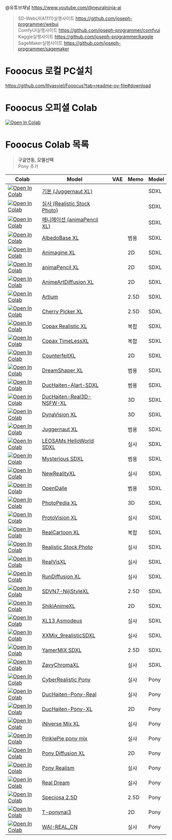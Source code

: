 @유튜브채널 https://www.youtube.com/@neuralninja-ai  

> SD-WebUI(A1111)실행사이트 https://github.com/joseph-programmer/webui  
> ComfyUI실행사이트 https://github.com/joseph-programmer/comfyui  
> Kaggle실행사이트 https://github.com/joseph-programmer/kaggle  
> SageMaker실행사이트 https://github.com/joseph-programmer/sagemaker  

# Fooocus 로컬 PC설치

https://github.com/lllyasviel/Fooocus?tab=readme-ov-file#download

# Fooocus 오피셜 Colab

[![Open In Colab](https://colab.research.google.com/assets/colab-badge.svg)](https://colab.research.google.com/github/lllyasviel/Fooocus/blob/main/fooocus_colab.ipynb) 

# Fooocus Colab 목록

> **구글연동, 모델선택**  
> Pony 추가

| Colab                                                                                                                                                                                            | Model                                                                                  | VAE  | Memo                    | Model                  |
| ------------------------------------------------------------------------------------------------------------------------------------------------------------------------------------------------ | -------------------------------------------------------------------------------------- | ---- | ----------------------- | ---------------------- |
| [![Open In Colab](https://raw.githubusercontent.com/joseph-programmer/colab/master/icons/colab-badge.svg)](https://colab.research.google.com/github/joseph-programmer/fooocus/blob/master/stable/default_webui_colab.ipynb) | [기본 (Juggernaut XL)](https://civitai.com/models/133005/juggernaut-xl)                    |  |                       | SDXL            |
| [![Open In Colab](https://raw.githubusercontent.com/joseph-programmer/colab/master/icons/colab-badge.svg)](https://colab.research.google.com/github/joseph-programmer/fooocus/blob/master/stable/realistic_webui_colab.ipynb) | [실사 (Realistic Stock Photo)](https://civitai.com/models/139565/realistic-stock-photo)                    |  |                       | SDXL            |
| [![Open In Colab](https://raw.githubusercontent.com/joseph-programmer/colab/master/icons/colab-badge.svg)](https://colab.research.google.com/github/joseph-programmer/fooocus/blob/master/stable/anime_webui_colab.ipynb) | [애니메이션 (animaPencil XL)](https://civitai.com/models/261336/animapencil-xl)                    |  |                       | SDXL            |
| [![Open In Colab](https://raw.githubusercontent.com/joseph-programmer/colab/master/icons/colab-badge-nightly.svg)](https://colab.research.google.com/github/joseph-programmer/fooocus/blob/master/stable/albedo_base_xl_webui_colab.ipynb) | [AlbedoBase XL](https://civitai.com/models/140737/albedobase-xl)                    |  | 범용                      | SDXL           |
| [![Open In Colab](https://raw.githubusercontent.com/joseph-programmer/colab/master/icons/colab-badge-nightly.svg)](https://colab.research.google.com/github/joseph-programmer/fooocus/blob/master/stable/animagine_xl_webui_colab.ipynb) | [Animagine XL](https://huggingface.co/cagliostrolab/animagine-xl-3.0)                    |  | 2D                      | SDXL           |
| [![Open In Colab](https://raw.githubusercontent.com/joseph-programmer/colab/master/icons/colab-badge-nightly.svg)](https://colab.research.google.com/github/joseph-programmer/fooocus/blob/master/stable/anima_pencil_xl_webui_colab.ipynb) | [animaPencil XL](https://civitai.com/models/261336/animapencil-xl)                    |  | 2D                      | SDXL           |
| [![Open In Colab](https://raw.githubusercontent.com/joseph-programmer/colab/master/icons/colab-badge-nightly.svg)](https://colab.research.google.com/github/joseph-programmer/fooocus/blob/master/stable/anime_art_diffusion_xl_webui_colab.ipynb) | [AnimeArtDiffusion XL](https://civitai.com/models/117259/anime-art-diffusion-xl)                    |  | 2D                      | SDXL           |
| [![Open In Colab](https://raw.githubusercontent.com/joseph-programmer/colab/master/icons/colab-badge-nightly.svg)](https://colab.research.google.com/github/joseph-programmer/fooocus/blob/master/stable/artium_webui_colab.ipynb) | [Artium](https://civitai.com/models/216439/artium)                    |  | 2.5D                      | SDXL           |
| [![Open In Colab](https://raw.githubusercontent.com/joseph-programmer/colab/master/icons/colab-badge-nightly.svg)](https://colab.research.google.com/github/joseph-programmer/fooocus/blob/master/stable/cherry_picker_xl_webui_colab.ipynb) | [Cherry Picker XL](https://civitai.com/models/125680/cherry-picker-xl)                    |  | 2.5D                      | SDXL           |
| [![Open In Colab](https://raw.githubusercontent.com/joseph-programmer/colab/master/icons/colab-badge-nightly.svg)](https://colab.research.google.com/github/joseph-programmer/fooocus/blob/master/stable/copax_realistic_xl_webui_colab.ipynb) | [Copax Realistic XL](https://civitai.com/models/118111/copax-realistic-xl-sdxl10)                    |  | 복합                      | SDXL           |
| [![Open In Colab](https://raw.githubusercontent.com/joseph-programmer/colab/master/icons/colab-badge-nightly.svg)](https://colab.research.google.com/github/joseph-programmer/fooocus/blob/master/stable/copax_time_less_xl_webui_colab.ipynb) | [Copax TimeLessXL](https://civitai.com/models/118111/copax-timelessxl-sdxl10)                    |  | 복합                      | SDXL           |
| [![Open In Colab](https://raw.githubusercontent.com/joseph-programmer/colab/master/icons/colab-badge-nightly.svg)](https://colab.research.google.com/github/joseph-programmer/fooocus/blob/master/stable/counterfeit_xl_webui_colab.ipynb) | [CounterfeitXL](https://civitai.com/models/118406/counterfeitxl)                    |  | 2D                      | SDXL           |
| [![Open In Colab](https://raw.githubusercontent.com/joseph-programmer/colab/master/icons/colab-badge-nightly.svg)](https://colab.research.google.com/github/joseph-programmer/fooocus/blob/master/stable/dreamshaper_xl_webui_colab.ipynb) | [DreamShaper XL](https://civitai.com/models/112902/dreamshaper-xl10)                    |  | 범용                      | SDXL           |
| [![Open In Colab](https://raw.githubusercontent.com/joseph-programmer/colab/master/icons/colab-badge-nightly.svg)](https://colab.research.google.com/github/joseph-programmer/fooocus/blob/master/stable/duchaiten_aiart_sdxl_webui_colab.ipynb) | [DucHaiten-AIart-SDXL](https://civitai.com/models/118756/duchaiten-aiart-sdxl)                    |  | 범용                      | SDXL           |
| [![Open In Colab](https://raw.githubusercontent.com/joseph-programmer/colab/master/icons/colab-badge-nightly.svg)](https://colab.research.google.com/github/joseph-programmer/fooocus/blob/master/stable/duchaiten_real3d_xl_webui_colab.ipynb) | [DucHaiten-Real3D-NSFW-XL](https://civitai.com/models/247266/duchaiten-real3d-nsfw-xl)                    |  | 3D                      | SDXL           |
| [![Open In Colab](https://raw.githubusercontent.com/joseph-programmer/colab/master/icons/colab-badge-nightly.svg)](https://colab.research.google.com/github/joseph-programmer/fooocus/blob/master/stable/dynavision_xl_webui_colab.ipynb) | [DynaVision XL](https://civitai.com/models/122606/dynavision-xl-all-in-one-stylized-3d-sfw-and-nsfw-output-no-refiner-needed)                    |  | 3D                      | SDXL           |
| [![Open In Colab](https://raw.githubusercontent.com/joseph-programmer/colab/master/icons/colab-badge-nightly.svg)](https://colab.research.google.com/github/joseph-programmer/fooocus/blob/master/stable/juggernaut_xl_webui_colab.ipynb) | [Juggernaut XL](https://civitai.com/models/133005/juggernaut-xl)                    |  | 범용                      | SDXL           |
| [![Open In Colab](https://raw.githubusercontent.com/joseph-programmer/colab/master/icons/colab-badge-nightly.svg)](https://colab.research.google.com/github/joseph-programmer/fooocus/blob/master/stable/leosams_helloworld_sdxl_webui_colab.ipynb) | [LEOSAMs HelloWorld SDXL](https://civitai.com/models/43977/leosams-helloworld-sdxl-base-model)                    |  | 실사                      | SDXL           |
| [![Open In Colab](https://raw.githubusercontent.com/joseph-programmer/colab/master/icons/colab-badge-nightly.svg)](https://colab.research.google.com/github/joseph-programmer/fooocus/blob/master/stable/mysterious_sdxl_webui_colab.ipynb) | [Mysterious SDXL](https://civitai.com/models/118441/lah-mysterious-or-sdxl)                    |  | 범용                      | SDXL           |
| [![Open In Colab](https://raw.githubusercontent.com/joseph-programmer/colab/master/icons/colab-badge-nightly.svg)](https://colab.research.google.com/github/joseph-programmer/fooocus/blob/master/stable/new_reality_xl_webui_colab.ipynb) | [NewRealityXL ](https://civitai.com/api/download/models/275491)                    |  | 실사                      | SDXL           |
| [![Open In Colab](https://raw.githubusercontent.com/joseph-programmer/colab/master/icons/colab-badge-nightly.svg)](https://colab.research.google.com/github/joseph-programmer/fooocus/blob/master/stable/open_dalle_v11_webui_colab.ipynb) | [OpenDalle](https://civitai.com/models/238116?modelVersionId=275681)                    |  | 범용                      | SDXL           |
| [![Open In Colab](https://raw.githubusercontent.com/joseph-programmer/colab/master/icons/colab-badge-nightly.svg)](https://colab.research.google.com/github/joseph-programmer/fooocus/blob/master/stable/photo_pedia_xl_webui_colab.ipynb) | [PhotoPedia XL](https://civitai.com/models/189109/photopedia-xl)                    |  | 3D                      | SDXL           |
| [![Open In Colab](https://raw.githubusercontent.com/joseph-programmer/colab/master/icons/colab-badge-nightly.svg)](https://colab.research.google.com/github/joseph-programmer/fooocus/blob/master/stable/proto_vision_xl_webui_colab.ipynb) | [ProtoVision XL](https://civitai.com/models/125703/protovision-xl-high-fidelity-3d-photorealism-anime-hyperrealism-no-refiner-needed)                    |  | 실사                      | SDXL           |
| [![Open In Colab](https://raw.githubusercontent.com/joseph-programmer/colab/master/icons/colab-badge-nightly.svg)](https://colab.research.google.com/github/joseph-programmer/fooocus/blob/master/stable/real_cartoon_xl_webui_colab.ipynb) | [RealCartoon XL](https://civitai.com/models/125907/realcartoon-xl)                    |  | 복합                      | SDXL           |
| [![Open In Colab](https://raw.githubusercontent.com/joseph-programmer/colab/master/icons/colab-badge-nightly.svg)](https://colab.research.google.com/github/joseph-programmer/fooocus/blob/master/stable/realistic_webui_colab.ipynb) | [Realistic Stock Photo](https://civitai.com/models/139565/realistic-stock-photo)                    |  | 실사                      | SDXL           |
| [![Open In Colab](https://raw.githubusercontent.com/joseph-programmer/colab/master/icons/colab-badge-nightly.svg)](https://colab.research.google.com/github/joseph-programmer/fooocus/blob/master/stable/real_vis_xl_webui_colab.ipynb) | [RealVisXL](https://civitai.com/models/139562/realvisxl-v30-turbo?modelVersionId=268861)                    |  | 실사                      | SDXL           |
| [![Open In Colab](https://raw.githubusercontent.com/joseph-programmer/colab/master/icons/colab-badge-nightly.svg)](https://colab.research.google.com/github/joseph-programmer/fooocus/blob/master/stable/rundiffusion_xl_webui_colab.ipynb) | [RunDiffusion XL](https://civitai.com/models/120964/rundiffusion-xl)                    |  | 실사                      | SDXL           |
| [![Open In Colab](https://raw.githubusercontent.com/joseph-programmer/colab/master/icons/colab-badge-nightly.svg)](https://colab.research.google.com/github/joseph-programmer/fooocus/blob/master/stable/sdvn6_niji_style_xl_webui_colab.ipynb) | [SDVN7-NijiStyleXL](https://civitai.com/models/123307/sdvn7-nijistylexl)                    |  | 2.5D                      | SDXL           |
| [![Open In Colab](https://raw.githubusercontent.com/joseph-programmer/colab/master/icons/colab-badge-nightly.svg)](https://colab.research.google.com/github/joseph-programmer/fooocus/blob/master/stable/shikianimexl_webui_colab.ipynb) | [ShikiAnimeXL](https://civitai.com/models/119163/shikianimexl)                    |  | 2D                      | SDXL           |
| [![Open In Colab](https://raw.githubusercontent.com/joseph-programmer/colab/master/icons/colab-badge-nightly.svg)](https://colab.research.google.com/github/joseph-programmer/fooocus/blob/master/stable/xl13_asmodeus_webui_colab.ipynb) | [XL13 Asmodeus](https://civitai.com/models/134646/xl13-asmodeus-sfw-and-nsfw)                    |  | 실사                      | SDXL           |
| [![Open In Colab](https://raw.githubusercontent.com/joseph-programmer/colab/master/icons/colab-badge-nightly.svg)](https://colab.research.google.com/github/joseph-programmer/fooocus/blob/master/stable/xxmix_9realistic_sdxl_webui_colab.ipynb) | [XXMix_9realisticSDXL](https://civitai.com/models/124421/xxmix9realisticsdxl)                    |  | 실사                      | SDXL           |
| [![Open In Colab](https://raw.githubusercontent.com/joseph-programmer/colab/master/icons/colab-badge-nightly.svg)](https://colab.research.google.com/github/joseph-programmer/fooocus/blob/master/stable/yamer_mix_xl_webui_colab.ipynb) | [YamerMIX SDXL](https://civitai.com/models/84040/sdxl-unstable-diffusers-yamermix)                    |  | 2.5D                      | SDXL           |
| [![Open In Colab](https://raw.githubusercontent.com/joseph-programmer/colab/master/icons/colab-badge-nightly.svg)](https://colab.research.google.com/github/joseph-programmer/fooocus/blob/master/stable/zavychroma_xl_webui_colab.ipynb) | [ZavyChromaXL](https://civitai.com/models/119229/zavychromaxl)                    |  | 실사                      | SDXL           |
| [![Open In Colab](https://raw.githubusercontent.com/joseph-programmer/colab/master/icons/colab-badge-install.svg)](https://colab.research.google.com/github/joseph-programmer/fooocus/blob/master/stable/cyberrealisticpony_webui_colab.ipynb) | [CyberRealistic Pony](https://civitai.com/models/443821/cyberrealistic-pony)                    |  | 실사                      | Pony           |
| [![Open In Colab](https://raw.githubusercontent.com/joseph-programmer/colab/master/icons/colab-badge-install.svg)](https://colab.research.google.com/github/joseph-programmer/fooocus/blob/master/stable/duchaitenponyreal_webui_colab.ipynb) | [DucHaiten-Pony-Real](https://civitai.com/models/477851/duchaiten-pony-real)                    |  | 실사                      | Pony           |
| [![Open In Colab](https://raw.githubusercontent.com/joseph-programmer/colab/master/icons/colab-badge-install.svg)](https://colab.research.google.com/github/joseph-programmer/fooocus/blob/master/stable/duchaitenponyxl_webui_colab.ipynb) | [DucHaiten-Pony-XL](https://civitai.com/models/376450/duchaiten-pony-xl-no-score)                    |  | 2D                      | Pony           |
| [![Open In Colab](https://raw.githubusercontent.com/joseph-programmer/colab/master/icons/colab-badge-install.svg)](https://colab.research.google.com/github/joseph-programmer/fooocus/blob/master/stable/iniversemixxl_webui_colab.ipynb) | [iNiverse Mix XL](https://civitai.com/models/226533/iniverse-mix-xlsfw-and-nsfw)                    |  | 실사                      | Pony           |
| [![Open In Colab](https://raw.githubusercontent.com/joseph-programmer/colab/master/icons/colab-badge-install.svg)](https://colab.research.google.com/github/joseph-programmer/fooocus/blob/master/stable/pinkiepieponymix_webui_colab.ipynb) | [PinkiePie pony mix](https://civitai.com/models/457669/pinkiepie-pony-mix)                    |  | 실사                      | Pony           |
| [![Open In Colab](https://raw.githubusercontent.com/joseph-programmer/colab/master/icons/colab-badge-install.svg)](https://colab.research.google.com/github/joseph-programmer/fooocus/blob/master/stable/pony_diffusion_xl_webui_colab.ipynb) | [Pony Diffusion XL](https://civitai.com/models/257749/pony-diffusion-v6-xl?modelVersionId=290640)                    |  | 2D                      | Pony           |
| [![Open In Colab](https://raw.githubusercontent.com/joseph-programmer/colab/master/icons/colab-badge-install.svg)](https://colab.research.google.com/github/joseph-programmer/fooocus/blob/master/stable/ponyrealism_webui_colab.ipynb) | [Pony Realism](https://civitai.com/models/372465/pony-realism)                    |  | 실사                      | Pony           |
| [![Open In Colab](https://raw.githubusercontent.com/joseph-programmer/colab/master/icons/colab-badge-install.svg)](https://colab.research.google.com/github/joseph-programmer/fooocus/blob/master/stable/realdream_webui_colab.ipynb) | [Real Dream](https://civitai.com/models/372465/realdream)                    |  | 실사                      | Pony           |
| [![Open In Colab](https://raw.githubusercontent.com/joseph-programmer/colab/master/icons/colab-badge-install.svg)](https://colab.research.google.com/github/joseph-programmer/fooocus/blob/master/stable/speciosa25d_webui_colab.ipynb) | [Speciosa 2.5D](https://civitai.com/models/560402/speciosa-25d)                    |  | 2.5D                      | Pony           |
| [![Open In Colab](https://raw.githubusercontent.com/joseph-programmer/colab/master/icons/colab-badge-install.svg)](https://colab.research.google.com/github/joseph-programmer/fooocus/blob/master/stable/tponynai3_webui_colab.ipynb) | [T-ponynai3](https://civitai.com/models/317902/t-ponynai3)                    |  | 2D                      | Pony           |
| [![Open In Colab](https://raw.githubusercontent.com/joseph-programmer/colab/master/icons/colab-badge-install.svg)](https://colab.research.google.com/github/joseph-programmer/fooocus/blob/master/stable/wairealcn_webui_colab.ipynb) | [WAI-REAL_CN](https://civitai.com/models/469902/wai-realcn)                    |  | 실사                      | Pony           |
